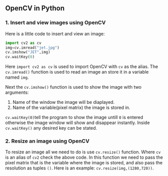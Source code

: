 ## OpenCV in Python

### 1. Insert and view images using OpenCV

Here is a little code to insert and view an image:
```Python
import cv2 as cv
img=cv.imread("jet.jpg")
cv.imshow("JET",img)
cv.waitKey(0)
```
Here ```import cv2 as cv``` is used to import OpenCV with ```cv``` as the alias. The ```cv.imread()``` function is used to read an image an store it in a variable named ```img```.

Next the ```cv.imshow()``` function is used to show the image with two arguments:
1. Name of the window the image will be diaplayed.
2. Name of the variable(pixel matrix) the image is stored in.

```cv.waitKey(0)```tell the program to show the image untill ```0``` is entered otherwise the image window will show and disappear instantly. Inside ```cv.waitKey()``` any desired key can be stated. 

### 2. Resize an image using OpenCV

To resize an image all we need to do is use ```cv.resize()``` function. Where ```cv``` is an alias of ```cv2``` check the above code.
In this function we need to pass the pixel matrix that is the variable where the image is stored, and also pass the resolution as tuples ```()```.
Here is an example: ```cv.resize(img,(1280,720))```.
